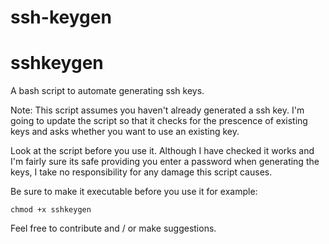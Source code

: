 # ssh-keygen

sshkeygen
=========

A bash script to automate generating ssh keys.

Note: This script assumes you haven't already generated a ssh key. I'm going to update the script so that it checks for the prescence of existing keys and asks whether you want to use an existing key.

Look at the script before you use it. Although I have checked it works and I'm fairly sure its safe providing you enter a password when generating the keys, I take no responsibility for any damage this script causes.

Be sure to make it executable before you use it for example:

```chmod +x sshkeygen```

Feel free to contribute and / or make suggestions.
